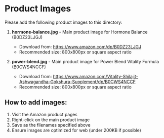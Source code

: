 # Product Images

Please add the following product images to this directory:

1. **hormone-balance.jpg** - Main product image for Hormone Balance (B0DZ23LJGJ)

   - Download from: https://www.amazon.com/dp/B0DZ23LJGJ
   - Recommended size: 800x800px or square aspect ratio

2. **power-blend.jpg** - Main product image for Power Blend Vitality Formula (B0CWS4NCCF)
   - Download from: https://www.amazon.com/Vitality-Shilajit-Ashwagandha-Gokshura-Supplement/dp/B0CWS4NCCF
   - Recommended size: 800x800px or square aspect ratio

## How to add images:

1. Visit the Amazon product pages
2. Right-click on the main product image
3. Save as the filenames specified above
4. Ensure images are optimized for web (under 200KB if possible)
